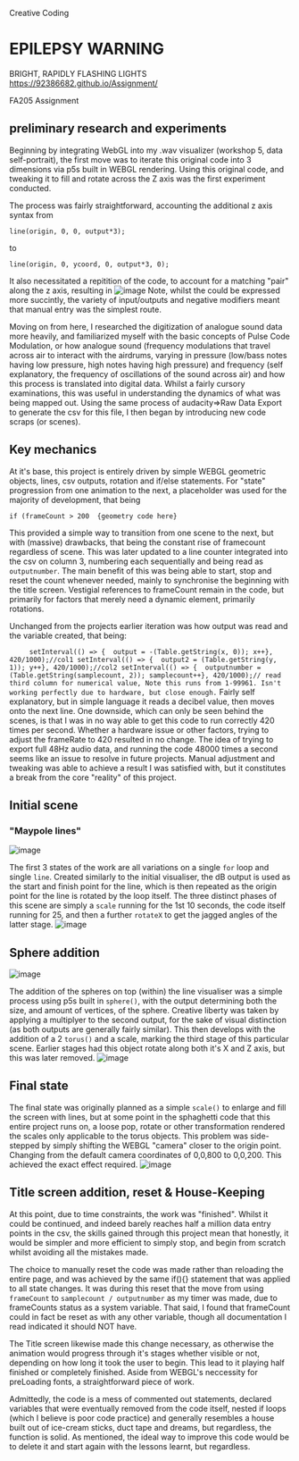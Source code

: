  Creative Coding
# EPILEPSY WARNING 
BRIGHT, RAPIDLY FLASHING LIGHTS
https://92386682.github.io/Assignment/


FA205 Assignment

## preliminary research and experiments
Beginning by integrating WebGL into my .wav visualizer (workshop 5, data self-portrait), the first move was to iterate this original code into 3 dimensions via p5s built in WEBGL rendering. Using this original code, and tweaking it to fill and rotate across the Z axis was the first experiment conducted.

The process was fairly straightforward, accounting the additional z axis syntax from

`line(origin, 0, 0, output*3);`

to

`line(origin, 0, ycoord, 0, output*3, 0);`

It also necessitated a repitition of the code, to account for a matching "pair" along the z axis, resulting in 
![image](https://github.com/user-attachments/assets/248f5267-a727-40d6-b52f-e403dad1d707)
Note, whilst the could be expressed more succintly, the variety of input/outputs and negative modifiers meant that manual entry was the simplest route.

Moving on from here, I researched the digitization of analogue sound data more heavily, and familiarized myself with the basic concepts of Pulse Code Modulation, or how analogue sound (frequency modulations that travel across air to interact with the airdrums, varying in pressure (low/bass notes having low pressure, high notes having high pressure) and frequency (self explanatory, the frequency of oscillations of the sound across air) and how this process is translated into digital data. Whilst a fairly cursory examinations, this was useful in understanding the dynamics of what was being mapped out. Using the same process of audacity=>Raw Data Export to generate the csv for this file, I then began by introducing new code scraps (or scenes).

## Key mechanics
At it's base, this project is entirely driven by simple WEBGL geometric objects, lines, csv outputs, rotation and if/else statements. 
For "state" progression from one animation to the next, a placeholder was used for the majority of development, that being 

`if (frameCount > 200 
  {geometry code here}`
  
This provided a simple way to transition from one scene to the next, but with (massive) drawbacks, that being the constant rise of framecount regardless of scene. This was later updated to a line counter integrated into the csv on column 3, numbering each sequentially and being read as `outputnumber`. The main benefit of this was being able to start, stop and reset the count whenever needed, mainly to synchronise the beginning with the title screen. Vestigial references to frameCount remain in the code, but primarily for factors that merely need a dynamic element, primarily rotations. 

Unchanged from the projects earlier iteration was how output was read and the variable created, that being:

`      setInterval(() => { 
        output = -(Table.getString(x, 0));
         x++}, 420/1000);//col1
         setInterval(() => { 
           output2 = (Table.getString(y, 1));
            y++}, 420/1000);//col2
            setInterval(() => { 
              outputnumber = (Table.getString(samplecount, 2));
              samplecount++}, 420/1000);// read third column for numerical value, Note this runs from 1-99961. Isn't working perfectly due to hardware, but close enough.
      `
      Fairly self explanatory, but in simple language it reads a decibel value, then moves onto the next line. One downside, which can only be seen behind the scenes, is that I was in no way able to get this code to run correctly 420 times per second. Whether a hardware issue or other factors, trying to adjust the frameRate to 420 resulted in no change. The idea of trying to export full 48Hz audio data, and running the code 48000 times a second seems like an issue to resolve in future projects. Manual adjustment and tweaking was able to achieve a result I was satisfied with, but it constitutes a break from the core "reality" of this project.
      
## Initial scene
### "Maypole lines"
![image](https://github.com/user-attachments/assets/80acb9d1-7697-43cc-9038-504e6b676131)

The first 3 states of the work are all variations on a single `for` loop and single `line`. Created similarly to the initial visualiser, the dB output is used as the start and finish point for the line, which is then repeated as the origin point for the line is rotated by the loop itself. The three distinct phases of this scene are simply a `scale` running for the 1st 10 seconds, the code itself running for 25, and then a further `rotateX` to get the jagged angles of the latter stage.
![image](https://github.com/user-attachments/assets/4346801d-7435-4ea2-97ff-6e1235b6865d)


## Sphere addition
![image](https://github.com/user-attachments/assets/f6415836-e5ff-4014-87df-c181a2a96c82)

The addition of the spheres on top (within) the line visualiser was a simple process using p5s built in `sphere()`, with the output determining both the size, and amount of vertices, of the sphere. Creative liberty was taken by applying a multiplyer to the second output, for the sake of visual distinction (as both outputs are generally fairly similar). This then develops with the addition of a 2 `torus()` and a scale, marking the third stage of this particular scene. Earlier stages had this object rotate along both it's X and Z axis, but this was later removed.
![image](https://github.com/user-attachments/assets/d24eb5e9-6f6a-4b84-a75c-e67adb699dbc)


## Final state
The final state was originally planned as a simple `scale()` to enlarge and fill the screen with lines, but at some point in the sphaghetti code that this entire project runs on, a loose pop, rotate or other transformation rendered the scales only applicable to the torus objects. This problem was side-stepped by simply shifting the WEBGL "camera" closer to the origin point. Changing from the default camera coordinates of 0,0,800 to 0,0,200. This achieved the exact effect required. 
![image](https://github.com/user-attachments/assets/d8c0b839-fb43-48be-a93d-36997bd4d174)


## Title screen addition, reset & House-Keeping
At this point, due to time constraints, the work was "finished". Whilst it could be continued, and indeed barely reaches half a million data entry points in the csv, the skills gained through this project mean that honestly, it would be simpler and more efficient to simply stop, and begin from scratch whilst avoiding all the mistakes made.

The choice to manually reset the code was made rather than reloading the entire page, and was achieved by the same if(){} statement that was applied to all state changes. It was during this reset that the move from using `frameCount` to `samplecount / outputnumber` as my timer was made, due to frameCounts status as a system variable. That said, I found that frameCount could in fact be reset as with any other variable, though all documentation I read indicated it should NOT have.

The Title screen likewise made this change necessary, as otherwise the animation would progress through it's stages whether visible or not, depending on how long it took the user to begin. This lead to it playing half finished or completely finished. Aside from WEBGL's neccessity for preLoading fonts, a straightforward piece of work.

Admittedly, the code is a mess of commented out statements, declared variables that were eventually removed from the code itself, nested if loops (which I believe is poor code practice) and generally resembles a house built out of ice-cream sticks, duct tape and dreams, but regardless, the function is solid. 
As mentioned, the ideal way to improve this code would be to delete it and start again with the lessons learnt, but regardless.
